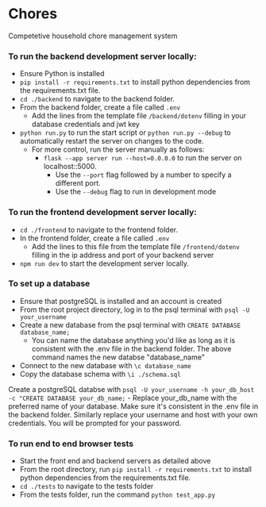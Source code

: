 # Chores
Competetive household chore management system 

### To run the backend development server locally:
- Ensure Python is installed
- `pip install -r requirements.txt` to install python dependencies from the requirements.txt file.
- `cd ./backend` to navigate to the backend folder.
- From the backend folder, create a file called `.env`
    - Add the lines from the template file `/backend/dotenv` filling in your database credentials and jwt key
- `python run.py` to run the start script or  `python run.py --debug` to automatically restart the server on changes to the code.
    - For more control, run the server manually as follows:
        - `flask --app server run --host=0.0.0.0` to  run the server on localhost::5000. 
            - Use the `--port` flag followed by a number to specify a different port. 
            - Use the `--debug` flag to run in development mode


### To run the frontend development server locally:
- `cd ./frontend` to navigate to the frontend folder.
- In the frontend folder, create a file called `.env`
    - Add the lines to this file from the template file `/frontend/dotenv` filling in the ip address and port of your backend server
- `npm run dev` to start the development server locally.

### To set up a database 
- Ensure that postgreSQL is installed and an account is created
- From the root project directory, log in to the psql terminal with `psql -U your_username`
- Create a new database from the psql terminal with `CREATE DATABASE database_name;`
    - You can name the database anything you'd like as long as it is consistent with the .env file in the backend folder. The above command names the new databse "database_name"
- Connect to the new database with `\c database_name`
- Copy the database schema with `\i ./schema.sql`


Create a postgreSQL databse with `psql -U your_username -h your_db_host -c "CREATE DATABASE your_db_name;`
    - Replace your_db_name with the preferred name of your database. Make sure it's consistent in the .env file in the backend folder. Similarly replace your username and host with your own credentials. You will be prompted for your password. 



### To run end to end browser tests
- Start the front end and backend servers as detailed above
- From the root directory, run `pip install -r requirements.txt` to install python dependencies from the requirements.txt file.
- `cd ./tests` to navigate to the tests folder
- From the tests folder, run the command `python test_app.py` 